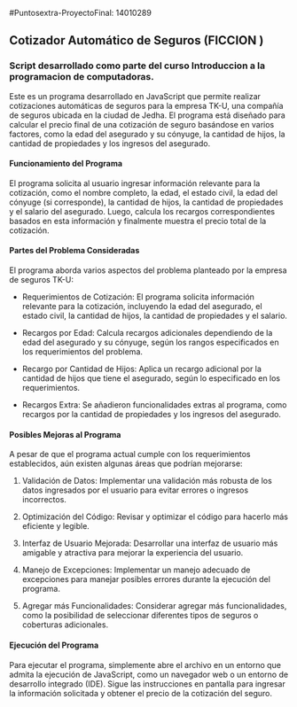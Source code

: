 #Puntosextra-ProyectoFinal: 14010289

## Cotizador Automático de Seguros (FICCION )
### Script desarrollado como parte del curso Introduccion a la programacion de computadoras. 

Este es un programa desarrollado en JavaScript que permite realizar cotizaciones automáticas de seguros para la empresa TK-U, una compañía de seguros ubicada en la ciudad de Jedha. El programa está diseñado para calcular el precio final de una cotización de seguro basándose en varios factores, como la edad del asegurado y su cónyuge, la cantidad de hijos, la cantidad de propiedades y los ingresos del asegurado.

#### Funcionamiento del Programa
El programa solicita al usuario ingresar información relevante para la cotización, como el nombre completo, la edad, el estado civil, la edad del cónyuge (si corresponde), la cantidad de hijos, la cantidad de propiedades y el salario del asegurado. Luego, calcula los recargos correspondientes basados en esta información y finalmente muestra el precio total de la cotización.

#### Partes del Problema Consideradas
El programa aborda varios aspectos del problema planteado por la empresa de seguros TK-U:

- Requerimientos de Cotización: El programa solicita información relevante para la cotización, incluyendo la edad del asegurado, el estado civil, la cantidad de hijos, la cantidad de propiedades y el salario.

- Recargos por Edad: Calcula recargos adicionales dependiendo de la edad del asegurado y su cónyuge, según los rangos especificados en los requerimientos del problema.

- Recargo por Cantidad de Hijos: Aplica un recargo adicional por la cantidad de hijos que tiene el asegurado, según lo especificado en los requerimientos.

- Recargos Extra: Se añadieron funcionalidades extras al programa, como recargos por la cantidad de propiedades y los ingresos del asegurado.

#### Posibles Mejoras al Programa
A pesar de que el programa actual cumple con los requerimientos establecidos, aún existen algunas áreas que podrían mejorarse:

1. Validación de Datos: Implementar una validación más robusta de los datos ingresados por el usuario para evitar errores o ingresos incorrectos.

3. Optimización del Código: Revisar y optimizar el código para hacerlo más eficiente y legible.

5. Interfaz de Usuario Mejorada: Desarrollar una interfaz de usuario más amigable y atractiva para mejorar la experiencia del usuario.

7. Manejo de Excepciones: Implementar un manejo adecuado de excepciones para manejar posibles errores durante la ejecución del programa.

9. Agregar más Funcionalidades: Considerar agregar más funcionalidades, como la posibilidad de seleccionar diferentes tipos de seguros o coberturas adicionales.

#### Ejecución del Programa
Para ejecutar el programa, simplemente abre el archivo en un entorno que admita la ejecución de JavaScript, como un navegador web o un entorno de desarrollo integrado (IDE). Sigue las instrucciones en pantalla para ingresar la información solicitada y obtener el precio de la cotización del seguro.
